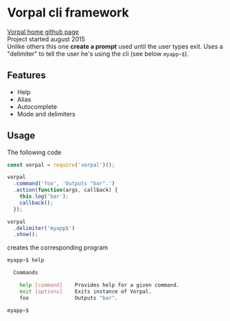 # Vorpal cli framework
[Vorpal home github page](https://github.com/dthree/vorpal)  
Project started august 2015  
Unlike others this one **create a prompt** used until the user types exit. Uses a "delimiter" to tell the user he's using the cli (see below `myapp~$`).

## Features
* Help
* Alias
* Autocomplete
* Mode and delimiters

## Usage
The following code
```typescript
const vorpal = require('vorpal')();

vorpal
  .command('foo', 'Outputs "bar".')
  .action(function(args, callback) {
    this.log('bar');
    callback();
  });

vorpal
  .delimiter('myapp$')
  .show();
```
creates the corresponding program
```sh
myapp~$ help

  Commands

    help [command]    Provides help for a given command.
    exit [options]    Exits instance of Vorpal.
    foo               Outputs "bar".

myapp~$
```